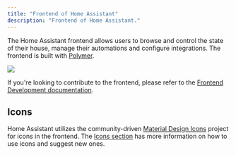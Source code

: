 ```yaml
---
title: "Frontend of Home Assistant"
description: "Frontend of Home Assistant."
---
```


The Home Assistant frontend allows users to browse and control the state of their house, manage their automations and configure integrations.
The frontend is built with [Polymer](https://www.polymer-project.org/).

<p class='img'>
  <img src='/images/frontend/ui2022.png' />
</p>

<div class='note info'>

  If you're looking to contribute to the frontend, please refer to the [Frontend Development documentation](/developers/frontend/).

</div>

## Icons

Home Assistant utilizes the community-driven [Material Design Icons](https://pictogrammers.com/library/mdi/) project for icons in the frontend. The [Icons section](/docs/frontend/icons/) has more information on how to use icons and suggest new ones.
